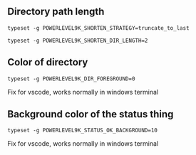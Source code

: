## Directory path length

`typeset -g POWERLEVEL9K_SHORTEN_STRATEGY=truncate_to_last`

`typeset -g POWERLEVEL9K_SHORTEN_DIR_LENGTH=2`

## Color of directory

`typeset -g POWERLEVEL9K_DIR_FOREGROUND=0`

Fix for vscode, works normally in windows terminal

## Background color of the status thing

`typeset -g POWERLEVEL9K_STATUS_OK_BACKGROUND=10`

Fix for vscode, works normally in windows terminal